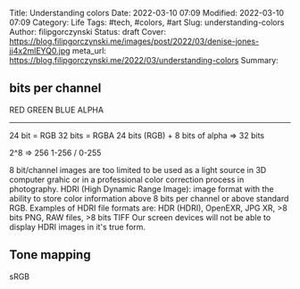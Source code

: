 Title: Understanding colors
Date: 2022-03-10 07:09
Modified: 2022-03-10 07:09
Category: Life
Tags: #tech, #colors, #art
Slug: understanding-colors
Author: filipgorczynski
Status: draft
Cover: https://blog.filipgorczynski.me/images/post/2022/03/denise-jones-jj4x2mlEYQ0.jpg
meta_url: https://blog.filipgorczynski.me/2022/03/understanding-colors
Summary: 

## bits per channel

RED      GREEN    BLUE     ALPHA
________ ________ ________ ________

24 bit = RGB
32 bits = RGBA
24 bits (RGB) + 8 bits of alpha => 32 bits

2^8 => 256
1-256 / 0-255

8 bit/channel images are too limited to be used as a light source in 3D computer grahic or in a professional color correction process in photography.
HDRI (High Dynamic Range Image):  image format with the ability to store color information above 8 bits per channel or above standard RGB.
Examples of HDRI file formats are: HDR (HDRI), OpenEXR, JPG XR, >8 bits PNG, RAW files, >8 bits TIFF
Our screen devices will not be able to display HDRI images in it's true form.

## Tone mapping

sRGB
